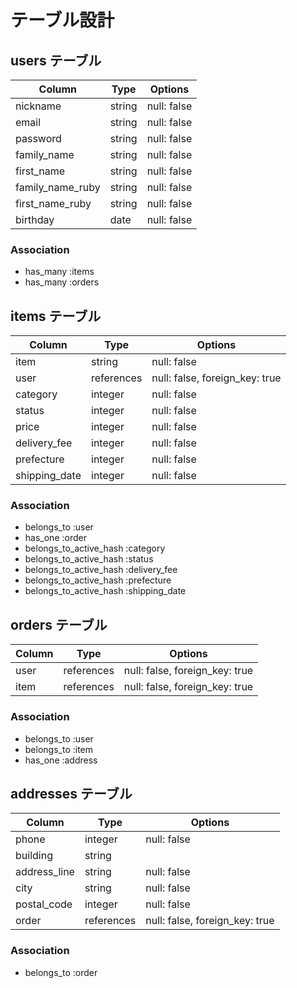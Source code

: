 # テーブル設計

## users テーブル

| Column           | Type   | Options     |
| ---------------- | ------ | ----------- |
| nickname         | string | null: false |
| email            | string | null: false |
| password         | string | null: false |
| family_name      | string | null: false |
| first_name       | string | null: false |
| family_name_ruby | string | null: false |
| first_name_ruby  | string | null: false |
| birthday         | date   | null: false |


### Association

- has_many :items
- has_many :orders

## items テーブル

| Column        | Type       | Options                        |
| --------------| ---------- | ------------------------------ |
| item          | string     | null: false                    |
| user          | references | null: false, foreign_key: true |
| category      | integer    | null: false                    |
| status        | integer    | null: false                    |
| price         | integer    | null: false                    |
| delivery_fee  | integer    | null: false                    |
| prefecture    | integer    | null: false                    |
| shipping_date | integer    | null: false                    |


### Association

- belongs_to :user
- has_one :order
- belongs_to_active_hash :category
- belongs_to_active_hash :status
- belongs_to_active_hash :delivery_fee
- belongs_to_active_hash :prefecture
- belongs_to_active_hash :shipping_date

## orders テーブル

| Column | Type       | Options                        |
| ------ | ---------- | ------------------------------ |
| user   | references | null: false, foreign_key: true |
| item   | references | null: false, foreign_key: true |

### Association

- belongs_to :user
- belongs_to :item
- has_one :address

## addresses テーブル

| Column       | Type       | Options                        |
| ------------ | ---------- | ------------------------------ |
| phone        | integer    | null: false                    |
| building     | string     |                                |
| address_line | string     | null: false                    |
| city         | string     | null: false                    |
| postal_code  | integer    | null: false                    |
| order        | references | null: false, foreign_key: true |

### Association

- belongs_to :order